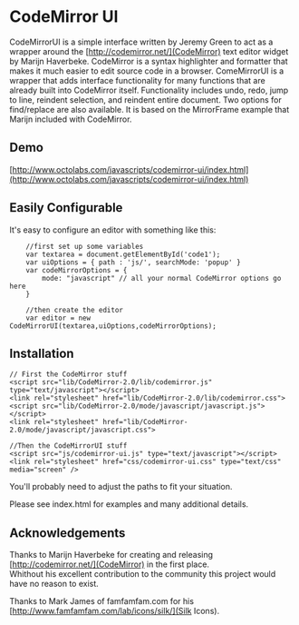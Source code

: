 CodeMirror UI
=============

CodeMirrorUI is a simple interface written by Jeremy Green to act as a 
wrapper around the [http://codemirror.net/](CodeMirror) text editor widget by Marijn Haverbeke.
CodeMirror is a syntax highlighter and formatter that makes it much easier to edit source code in a browser.
ComeMirrorUI is a wrapper that adds interface functionality for many functions that are already built into CodeMirror itself.
Functionality includes undo, redo, jump to line, reindent selection, and reindent entire document. 
Two options for find/replace are also available.  It is based on the MirrorFrame example that Marijn included with CodeMirror.

Demo
-------------------

[http://www.octolabs.com/javascripts/codemirror-ui/index.html](http://www.octolabs.com/javascripts/codemirror-ui/index.html)


Easily Configurable
--------------------

It's easy to configure an editor with something like this:

		//first set up some variables
		var textarea = document.getElementById('code1');
		var uiOptions = { path : 'js/', searchMode: 'popup' }
		var codeMirrorOptions = {
		    mode: "javascript" // all your normal CodeMirror options go here
		}
		
		//then create the editor
		var editor = new CodeMirrorUI(textarea,uiOptions,codeMirrorOptions);
			
Installation
--------------------

    // First the CodeMirror stuff
    <script src="lib/CodeMirror-2.0/lib/codemirror.js" type="text/javascript"></script>
    <link rel="stylesheet" href="lib/CodeMirror-2.0/lib/codemirror.css">
    <script src="lib/CodeMirror-2.0/mode/javascript/javascript.js"></script>
    <link rel="stylesheet" href="lib/CodeMirror-2.0/mode/javascript/javascript.css">
    
    //Then the CodeMirrorUI stuff
    <script src="js/codemirror-ui.js" type="text/javascript"></script>
    <link rel="stylesheet" href="css/codemirror-ui.css" type="text/css" media="screen" />

You'll probably need to adjust the paths to fit your situation.

Please see index.html for examples and many additional details.

Acknowledgements
----------------------

Thanks to Marijn Haverbeke for creating and releasing [http://codemirror.net/](CodeMirror) in the first place.  
Whithout his excellent contribution to the community this project would have no reason to exist.

Thanks to Mark James of famfamfam.com for his [http://www.famfamfam.com/lab/icons/silk/](Silk Icons).